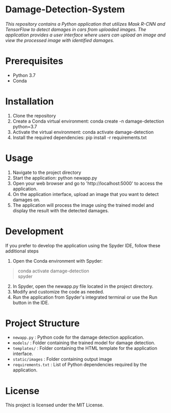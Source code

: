 # Damage-Detection-System
###### This repository contains a Python application that utilizes Mask R-CNN and TensorFlow to detect damages in cars from uploaded images. The application provides a user interface where users can upload an image and view the processed image with identified damages.

# Prerequisites
* Python 3.7   
* Conda

# Installation
1. Clone the repository
2. Create a Conda virtual environment: conda create -n damage-detection python=3.7
3. Activate the virtual environment: conda activate damage-detection
4. Install the required dependencies: pip install -r requirements.txt

# Usage
1. Navigate to the project directory  
2. Start the application: python newapp.py  
3. Open your web browser and go to 'http://localhost:5000' to access the application.  
4. On the application interface, upload an image that you want to detect damages on.  
5. The application will process the image using the trained model and display the result with the detected damages.

# Development
If you prefer to develop the application using the Spyder IDE, follow these additional steps

1. Open the Conda environment with Spyder:  
> conda activate damage-detection  
> spyder
2. In Spyder, open the newapp.py file located in the project directory.
3. Modify and customize the code as needed.
4. Run the application from Spyder's integrated terminal or use the Run button in the IDE.

# Project Structure
* `newapp.py` : Python code for the damage detection application.  
* `models/` : Folder containing the trained model for damage detection.  
* `templates/` : Folder containing the HTML template for the application interface.  
* `static/images` : Folder containing output image
* `requirements.txt` : List of Python dependencies required by the application.

# License
This project is licensed under the MIT License.
